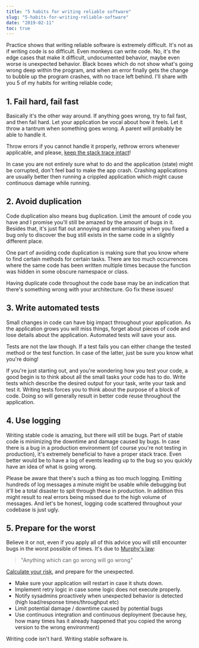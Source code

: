 ```yaml
---
title: "5 habits for writing reliable software"
slug: "5-habits-for-writing-reliable-software"
date: "2019-02-11"
toc: true
---
```


Practice shows that writing reliable software is extremely difficult. It's not as if writing code is so difficult. Even monkeys can write code. No, it's the edge cases that make it difficult, undocumented behavior, maybe even worse is unexpected behavior. Black boxes which do not show what's going wrong deep within the program, and when an error finally gets the change to bubble up the program crashes, with no trace left behind. I'll share with you 5 of my habits for writing reliable code;

## 1. Fail hard, fail fast

Basically it's the other way around. If anything goes wrong, try to fail fast, and then fail hard. Let your application be vocal about how it feels. Let it throw a tantrum when something goes wrong. A parent will probably be able to handle it.

Throw errors if you cannot handle it properly, rethrow errors whenever applicable, and please, [keep the stack trace intact](https://scottdorman.blog/2007/08/20/difference-between-throw-and-throw-ex-in-net/)!

In case you are not entirely sure what to do and the application (state) might be corrupted, don't feel bad to make the app crash. Crashing applications are usually better then running a crippled application which might cause continuous damage while running.

## 2. Avoid duplication

Code duplication also means bug duplication. Limit the amount of code you have and I promise you'll still be amazed by the amount of bugs in it. Besides that, it's just flat out annoying and embarrassing when you fixed a bug only to discover the bug still exists in the same code in a slightly different place.

One part of avoiding code duplication is making sure that you know where to find certain methods for certain tasks. There are too much occurrences where the same code has been written multiple times because the function was hidden in some obscure namespace or class.

Having duplicate code throughout the code base may be an indication that there's something wrong with your architecture. Go fix these issues!

## 3. Write automated tests

Small changes in code can have big impact throughout your application. As the application grows you will miss things, forget about pieces of code and lose details about the application. Automated tests will save your ass.

Tests are not the law though. If a test fails you can either change the tested method or the test function. In case of the latter, just be sure you know what you're doing!

If you're just starting out, and you're wondering how you test your code, a good begin is to think about all the small tasks your code has to do. Write tests which describe the desired output for your task, write your task and test it. Writing tests forces you to think about the purpose of a block of code. Doing so will generally result in better code reuse throughout the application.

## 4. Use logging

Writing stable code is amazing, but there will still be bugs. Part of stable code is minimizing the downtime and damage caused by bugs. In case there is a bug in a production environment (of course you're not testing in production), it's extremely beneficial to have a proper stack trace. Even better would be to have a log of events leading up to the bug so you quickly have an idea of what is going wrong.

Please be aware that there's such a thing as too much logging. Emitting hundreds of log messages a minute might be usable while debugging but it'll be a total disaster to spit through these in production. In addition this might result to real errors being missed due to the high volume of messages. And let's be honest, logging code scattered throughout your codebase is just ugly.

## 5. Prepare for the worst

Believe it or not, even if you apply all of this advice you will still encounter bugs in the worst possible of times. It's due to&nbsp;[Murphy's law](https://en.wikipedia.org/wiki/Murphy's_law):

> "Anything which can go wrong will go wrong"&nbsp;

[Calculate your risk](http://andrew.triumf.ca/cgi-bin/murphy.html), and prepare for the unexpected.

* Make sure your application will restart in case it shuts down.
* Implement retry logic in case some logic does not execute properly.
* Notify sysadmins proactively when unexpected behavior is detected (high load/response times/throughput etc)
* Limit potential damage / downtime caused by potential bugs
* Use continuous integration and continuous deployment (because hey, how many times has it already happened that you copied the wrong version to the wrong environment)

Writing code isn't hard. Writing stable software is.
